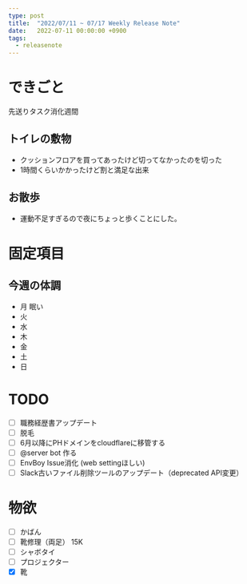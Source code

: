 ```yaml
---
type: post
title:  "2022/07/11 ~ 07/17 Weekly Release Note"
date:   2022-07-11 00:00:00 +0900
tags:
  - releasenote
---
```

# できごと

先送りタスク消化週間

## トイレの敷物

* クッションフロアを買ってあったけど切ってなかったのを切った
* 1時間くらいかかったけど割と満足な出来

## お散歩

* 運動不足すぎるので夜にちょっと歩くことにした。


# 固定項目

## 今週の体調

* 月 眠い
* 火 
* 水
* 木
* 金 
* 土
* 日

# TODO 

- [ ] 職務経歴書アップデート
- [ ] 脱毛
- [ ] 6月以降にPHドメインをcloudflareに移管する
- [ ] @server bot 作る
- [ ] EnvBoy Issue消化 (web settingほしい)
- [ ] Slack古いファイル削除ツールのアップデート（deprecated API変更）

# 物欲

- [ ] かばん
- [ ] 靴修理（両足） 15K
- [ ] シャボタイ
- [ ] プロジェクター
- [x] 靴
